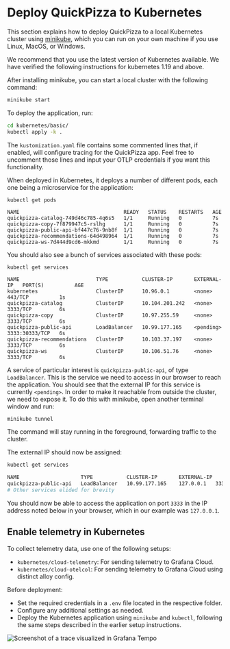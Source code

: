 
# Deploy QuickPizza to Kubernetes

This section explains how to deploy QuickPizza to a local Kubernetes cluster using [minikube](https://minikube.sigs.k8s.io/docs/start/), which you can run on your own machine if you use Linux, MacOS, or Windows.

We recommend that you use the latest version of Kubernetes available. We have verified the following instructions for kubernetes 1.19 and above.

After installing minikube, you can start a local cluster with the following command:

```bash
minikube start
```

To deploy the application, run: 

```bash
cd kubernetes/basic/
kubectl apply -k .
```

The `kustomization.yaml` file contains some commented lines that, if enabled, will configure tracing for the QuickPizza app. Feel free to uncomment those lines and input your OTLP credentials if you want this functionality.

When deployed in Kubernetes, it deploys a number of different pods, each one being a microservice for the application:

```
kubectl get pods

NAME                                  READY   STATUS    RESTARTS   AGE
quickpizza-catalog-749d46c785-4q6s5   1/1     Running   0          7s
quickpizza-copy-7f879947c5-rslhg      1/1     Running   0          7s
quickpizza-public-api-bf447c76-9nb8f  1/1     Running   0          7s
quickpizza-recommendations-64d498964  1/1     Running   0          7s
quickpizza-ws-7d444d9cd6-mkkmd        1/1     Running   0          7s
```

You should also see a bunch of services associated with these pods:

```
kubectl get services

NAME                         TYPE           CLUSTER-IP       EXTERNAL-IP   PORT(S)          AGE
kubernetes                   ClusterIP      10.96.0.1        <none>        443/TCP          1s
quickpizza-catalog           ClusterIP      10.104.201.242   <none>        3333/TCP         6s
quickpizza-copy              ClusterIP      10.97.255.59     <none>        3333/TCP         6s
quickpizza-public-api        LoadBalancer   10.99.177.165    <pending>     3333:30333/TCP   6s
quickpizza-recommendations   ClusterIP      10.103.37.197    <none>        3333/TCP         6s
quickpizza-ws                ClusterIP      10.106.51.76     <none>        3333/TCP         6s
```

A service of particular interest is `quickpizza-public-api`, of type `LoadBalancer`. This is the service we need to access in our browser to reach the application. You should see that the external IP for this service is currently `<pending>`. In order to make it reachable from outside the cluster, we need to expose it. To do this with minikube, open another terminal window and run:

```bash
minikube tunnel
```

The command will stay running in the foreground, forwarding traffic to the cluster.

The external IP should now be assigned:

```bash
kubectl get services

NAME                    TYPE           CLUSTER-IP       EXTERNAL-IP     PORT(S)          AGE
quickpizza-public-api   LoadBalancer   10.99.177.165    127.0.0.1   3333:30333/TCP   3m9s
# Other services elided for brevity
```

You should now be able to access the application on port `3333` in the IP address noted below in your browser, which in our example was `127.0.0.1`. 


## Enable telemetry in Kubernetes

To collect telemetry data, use one of the following setups:

- `kubernetes/cloud-telemetry`: For sending telemetry to Grafana Cloud.
- `kubernetes/cloud-otelcol`: For sending telemetry to Grafana Cloud using distinct alloy config.

Before deployment:

- Set the required credentials in a `.env` file located in the respective folder.
- Configure any additional settings as needed.
- Deploy the Kubernetes application using `minikube` and `kubectl`, following the same steps described in the earlier setup instructions.

![Screenshot of a trace visualized in Grafana Tempo](https://github.com/grafana/QuickPizza/assets/969721/4088f92b-c98c-4631-9681-c2ce8a49d721)
